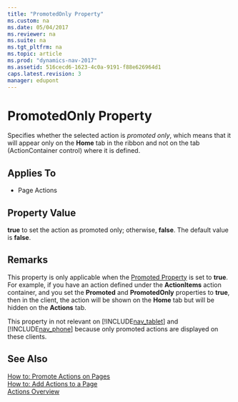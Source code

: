 ```yaml
---
title: "PromotedOnly Property"
ms.custom: na
ms.date: 05/04/2017
ms.reviewer: na
ms.suite: na
ms.tgt_pltfrm: na
ms.topic: article
ms.prod: "dynamics-nav-2017"
ms.assetid: 516cecd6-1623-4c0a-9191-f88e626964d1
caps.latest.revision: 3
manager: edupont
---
```

# PromotedOnly Property
Specifies whether the selected action is *promoted only*, which means that it will appear only on the **Home** tab in the ribbon and not on the tab (ActionContainer control) where it is defined.  
  
## Applies To  
  
-   Page Actions  
  
## Property Value  
 **true** to set the action as promoted only; otherwise, **false**. The default value is **false**.  
  
## Remarks  
 This property is only applicable when the [Promoted Property](devenv-promoted-property.md) is set to **true**. For example, if you have an action defined under the **ActionItems** action container, and you set the **Promoted** and **PromotedOnly** properties to **true**, then in the client, the action will be shown on the **Home** tab but will be hidden on the **Actions** tab.  
  
 This property in not relevant on [!INCLUDE[nav_tablet](includes/nav_tablet_md.md)] and [!INCLUDE[nav_phone](includes/nav_phone_md.md)] because only promoted actions are displayed on these clients.  
  
## See Also  
 [How to: Promote Actions on Pages](How-to--Promote-Actions-on-Pages.md)   
 [How to: Add Actions to a Page](How-to--Add-Actions-to-a-Page.md)   
 [Actions Overview](Actions-Overview.md)